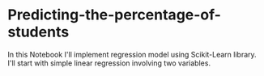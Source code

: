# Predicting-the-percentage-of-students
In this Notebook I'll implement regression model using Scikit-Learn library. I'll start with simple linear regression involving two variables.

